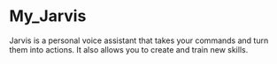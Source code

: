 # My_Jarvis
Jarvis is a  personal voice assistant that takes your commands and turn them into actions. It also allows you to create and train new skills.
